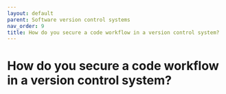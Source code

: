 ```yaml
---
layout: default
parent: Software version control systems
nav_order: 9
title: How do you secure a code workflow in a version control system?
---
```


# How do you secure a code workflow in a version control system?

